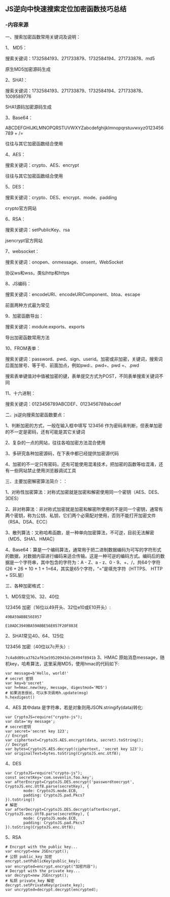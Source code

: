 ## JS逆向中快速搜索定位加密函数技巧总结
### -内容来源
一、搜索加密函数常用关键词及说明：

1、 MD5：

搜索关键词：1732584193、271733879、1732584194、271733878、md5

原生MD5加密源码生成

2、SHA1：

搜索关键词：1732584193、271733879、1732584194、271733878、1009589776

SHA1源码加密源码生成

3、Base64：

ABCDEFGHIJKLMNOPQRSTUVWXYZabcdefghijklmnopqrstuvwxyz0123456789 + /=

往往与其它加密函数结合使用

4、AES：

搜索关键词：crypto、AES、encrypt

往往与其它加密函数结合使用

5、DES：

搜索关键词：crypto、DES、encrypt、mode、padding

crypto官方网站

6、RSA：

搜索关键词：setPublicKey、rsa

jsencrypt官方网站

7、websocket：

搜索关键词：onopen、onmessage、onsent，WebSocket

协议ws和wss，类似http和https

8、JS编码：

搜索关键词：encodeURI、encodeURIComponent、btoa、escape

前面两种方式最为常见

9、加密函数导出：

搜索关键词：module.exports、exports

导出加密函数常用方法

10、FROM表单：

搜索关键词：password、pwd、sign、userid。加密或非加密，关键词，搜索词后面加冒号、等于号、前面加点，例如pwd:、pwd=、pwd =、.pwd

搜索表单键值对中值被加密的键，表单提交方式为POST，不同表单搜索关键词不同

11、十六进制：

搜索关键词：0123456789ABCDEF、0123456789abcdef

二、js逆向搜索加密函数要点：

1、判断加密的方式，一般在输入框中填写 123456 作为密码来判断，但表单加密的不一定是密码，还有可能是其它关键词

2、复杂的一点的网站，往往各咱加密方法混合使用

3、多研究各种加密源码，在下表中都已经提供加密源代码

4、加密的不一定只有密码，还有可能使用混淆技术，把加密的函数等给混淆，还有一些网站禁止使用浏览器调试工具

三、主要加密解密算法简介：：

1、对称性加密算法：对称式加密就是加密和解密使用同一个密钥（AES、DES、3DES）

2、非对称算法：非对称式加密就是加密和解密所使用的不是同一个密钥，通常有两个密钥，称为公钥、私钥，它们两个必需配对使用，否则不能打开加密文件（RSA、DSA、ECC）

3、散列算法：又称哈希函数，是一种单向加密算法，不可逆，目前无法解密（MD5、SHA1、HMAC）

4、Base64：算是一个编码算法，通常用于把二进制数据编码为可写的字符形式的数据，对数据内容进行编码来适合传输。这是一种可逆的编码方式。编码后的数据是一个字符串，其中包含的字符为：A - Z、a - z、0 - 9、+、/，共64个字符(26 + 26 + 10 + 1 + 1=64，其实是65个字符，“=”是填充字符（HTTPS、 HTTP + SSL层）

三、各种加密格式：

1、MD5常见16、32、40位

123456 加密（16位以49开头、32位e10或E10开头）:

`49BA59ABBE56E057`

`E10ADC3949BA59ABBE56E057F20F883E`

2、SHA1常见40、64、125位

123456 加密（40位以7c开头）:

`7c4a8d09ca3762af61e59520943dc26494f8941b`
3、HMAC
原始消息message，随机key，哈希算法，这里采用MD5，使用hmac的代码如下:

```
var message=b'Hello, world!'
# secret 密钥
var key=b'secret'
var h=hmac.new(key, message, digestmod='MD5')
# 如果消息很长，可以多次调用h.update(msg)
h.hexdigest()
```

4、AES
其中data 是字符串，若是对象则用JSON.stringify(data)转化:

```
var CryptoJS=require("crypto-js");
var data='my message';
# secret密钥
var secret='secret key 123';
// Encrypt
var ciphertext=CryptoJS.AES.encrypt(data, secret).toString();
// Decrypt
var bytes=CryptoJS.AES.decrypt(ciphertext, 'secret key 123');
var originalText=bytes.toString(CryptoJS.enc.Utf8);
```

4、DES

```
var CryptoJS=require("crypto-js");
const secretKey='com.sevenlin.foo.key';
var afterEncrypt=CryptoJS.DES.encrypt('passwordtoecrypt', CryptoJS.enc.Utf8.parse(secretKey), {
        mode: CryptoJS.mode.ECB,
        padding: CryptoJS.pad.Pkcs7
}).toString()
# 解密
var afterDecrypt=CryptoJS.DES.decrypt(afterEncrypt, CryptoJS.enc.Utf8.parse(secretKey), {
        mode: CryptoJS.mode.ECB,
        padding: CryptoJS.pad.Pkcs7
}).toString(CryptoJS.enc.Utf8);
```

5、RSA

```
# Encrypt with the public key...
var encrypt=new JSEncrypt();
# 公钥 public_key 加密
encrypt.setPublicKey(public_key);
var encrypted=encrypt.encrypt("加密内容");
# Decrypt with the private key...
var decrypt=new JSEncrypt();
# 私钥 private_key 解密
decrypt.setPrivateKey(private_key);
var uncrypted=decrypt.decrypt(encrypted);
```